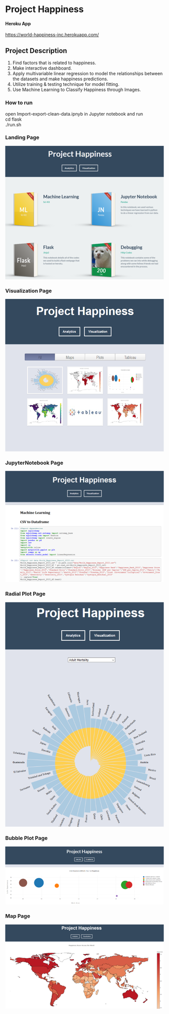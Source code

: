 # Project Happiness  

#### Heroku App  
https://world-happiness-inc.herokuapp.com/  

## Project Description  
1) Find factors that is related to happiness.  
2) Make interactive dashboard.  
3) Apply multivariable linear regression to model the relationships between the datasets and make happiness predictions.  
4) Utilize training & testing technique for model fitting.
5) Use Machine Learning to Classify Happiness through Images.

### How to run  
open Import-export-clean-data.ipnyb in Jupyter notebook and run  
cd flask  
./run.sh  

### Landing Page  

![LandingPageBookClosed](images/01_landing_page.png)

### Visualization Page  

![VisualizationPage](images/02_visualization_page.png)

### JupyterNotebook Page  

![JupyterNotebookPage](images/03_jupyter_notebook_page.png)

### Radial Plot Page  

![RadialPlotPage](images/04_radial_plot_page.png)

### Bubble Plot Page  

![BubblePlotPage](images/05_bubble_plot_page.png)

### Map Page 

![MapPage](images/06_map_page.png)


